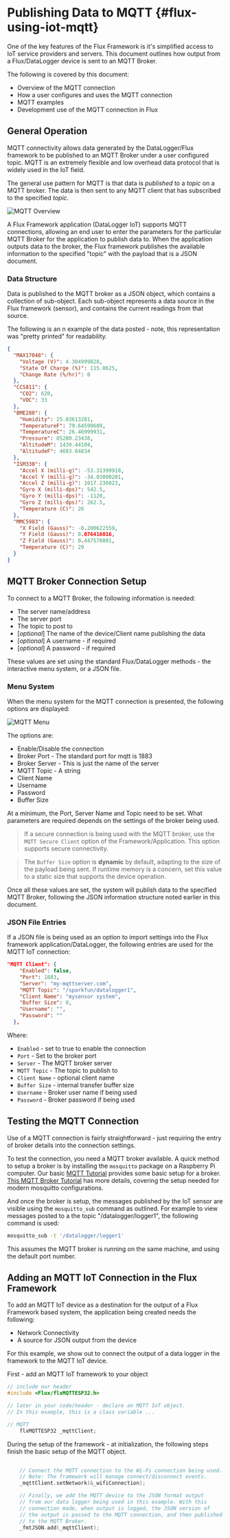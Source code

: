 # Publishing Data to MQTT {#flux-using-iot-mqtt}

One of the key features of the Flux Framework is it's simplified access to IoT service providers and servers. This document outlines how output from a Flux/DataLogger device is sent to an MQTT Broker.

The following is covered by this document:

* Overview of the MQTT connection
* How a user configures and uses the MQTT connection
* MQTT examples
* Development use of the MQTT connection in Flux

## General Operation

MQTT connectivity allows data generated by the DataLogger/Flux framework to be published to an MQTT Broker under a user configured topic. MQTT is an extremely flexible and low overhead data protocol that is widely used in the IoT field.

The general use pattern for MQTT is that data is *published* to a *topic* on a MQTT broker. The data is then sent to any MQTT client that has subscribed to the specified *topic*.

![MQTT Overview](images/iot_mqtt_overview.png)

A Flux Framework application (DataLogger IoT) supports MQTT connections, allowing an end user to enter the parameters for the particular MQTT Broker for the application to publish data to. When the application outputs data to the broker, the Flux framework publishes the available information to the specified "topic" with the payload that is a JSON document.

### Data Structure

Data is published to the MQTT broker as a JSON object, which contains a collection of sub-object. Each sub-object represents a data source in the Flux framework (sensor), and contains the current readings from that source.

The following is an n example of the data posted - note, this representation was "pretty printed" for readability.

```json
{
  "MAX17048": {
    "Voltage (V)": 4.304999828,
    "State Of Charge (%)": 115.0625,
    "Change Rate (%/hr)": 0
  },
  "CCS811": {
    "CO2": 620,
    "VOC": 33
  },
  "BME280": {
    "Humidity": 25.03613281,
    "TemperatureF": 79.64599609,
    "TemperatureC": 26.46999931,
    "Pressure": 85280.23438,
    "AltitudeM": 1430.44104,
    "AltitudeF": 4693.04834
  },
  "ISM330": {
    "Accel X (milli-g)": -53.31399918,
    "Accel Y (milli-g)": -34.03800201,
    "Accel Z (milli-g)": 1017.236023,
    "Gyro X (milli-dps)": 542.5,
    "Gyro Y (milli-dps)": -1120,
    "Gyro Z (milli-dps)": 262.5,
    "Temperature (C)": 26
  },
  "MMC5983": {
    "X Field (Gauss)": -0.200622559,
    "Y Field (Gauss)": 0.076416016,
    "Z Field (Gauss)": 0.447570801,
    "Temperature (C)": 29
  }
}
```

## MQTT Broker Connection Setup

To connect to a MQTT Broker, the following information is needed:

* The server name/address
* The server port
* The topic to post to
* [*optional*] The name of the device/Client name publishing the data
* [*optional*] A username - if required
* [*optional*] A password - if required

These values are set using the standard Flux/DataLogger methods - the interactive menu system, or a JSON file.

### Menu System

When the menu system for the MQTT connection is presented, the following options are displayed:

![MQTT Menu](images/iot_mqtt_menu.png)

The options are:

* Enable/Disable the connection
* Broker Port - The standard port for mqtt is 1883
* Broker Server - This is just the name of the server
* MQTT Topic - A string
* Client Name
* Username
* Password
* Buffer Size

At a minimum, the Port, Server Name and Topic need to be set. What parameters are required depends on the settings of the broker being used.

> If a secure connection is being used with the MQTT broker, use the `MQTT Secure Client` option of the Framework/Application. This option supports secure connectivity.

> The `Buffer Size` option is **dynamic** by default, adapting to the size of the payload being sent. If runtime memory is a concern, set this value to a static size that supports the device operation.

Once all these values are set, the system will publish data to the specified MQTT Broker, following the JSON information structure noted earlier in this document.

### JSON File Entries

If a JSON file is being used as an option to import settings into the Flux framework application/DataLogger, the following entries are used for the MQTT IoT connection:

```json
"MQTT Client": {
    "Enabled": false,
    "Port": 1883,
    "Server": "my-mqttserver.com",
    "MQTT Topic": "/sparkfun/datalogger1",
    "Client Name": "mysensor system",
    "Buffer Size": 0,
    "Username": "",
    "Password": ""
  },
```

Where:

* `Enabled` - set to true to enable the connection
* `Port` - Set to the broker port
* `Server` - The MQTT broker server
* `MQTT Topic` - The topic to publish to
* `Client Name` - optional client name
* `Buffer Size` - internal transfer buffer size
* `Username` - Broker user name if being used
* `Password` - Broker password if being used

## Testing the MQTT Connection

Use of a MQTT connection is fairly straightforward - just requiring the entry of broker details into the connection settings.

To test the connection, you need a MQTT broker available. A quick method to setup a broker is by installing the `mosquitto` package on a Raspberry Pi computer. Our basic [MQTT Tutorial](https://learn.sparkfun.com/tutorials/introduction-to-mqtt) provides some basic setup for a broker. [This MQTT Broker Tutorial](https://randomnerdtutorials.com/how-to-install-mosquitto-broker-on-raspberry-pi/) has more details, covering the setup needed for modern mosquitto configurations.

And once the broker is setup, the messages published by the IoT sensor are visible using the `mosquitto_sub` command as outlined. For example to view messages posted to a the topic "/datalogger/logger1", the following command is used:

```sh
mosquitto_sub -t '/datalogger/logger1'
```

This assumes the MQTT broker is running on the same machine, and using the default port number.

## Adding an MQTT IoT Connection in the Flux Framework

To add an MQTT IoT device as a destination for the output of a Flux Framework based system, the application being created needs the following:

* Network Connectivity
* A source for JSON output from the device

For this example, we show out to connect the output of a data logger in the framework to the MQTT IoT device.

First - add an MQTT IoT framework to your object

```c++
// include our header
#include <Flux/flxMQTTESP32.h>

// later in your code/header - declare an MQTT IoT object. 
// In this example, this is a class variable ...

// MQTT
    flxMQTTESP32 _mqttClient;
```

During the setup of the framework - at initialization, the following steps finish the basic setup of the MQTT object.

```c++
    
    // Connect the MQTT connection to the Wi-Fi connection being used.
    // Note: The framework will manage connect/disconnect events.
    _mqttClient.setNetwork(&_wifiConnection);

    // Finally, we add the MQTT device to the JSON format output
    // from our data logger being used in this example. With this
    // connection made, when output is logged, the JSON version of
    // the output is passed to the MQTT connection, and then published
    // to the MQTT Broker.
    _fmtJSON.add(_mqttClient);
```

